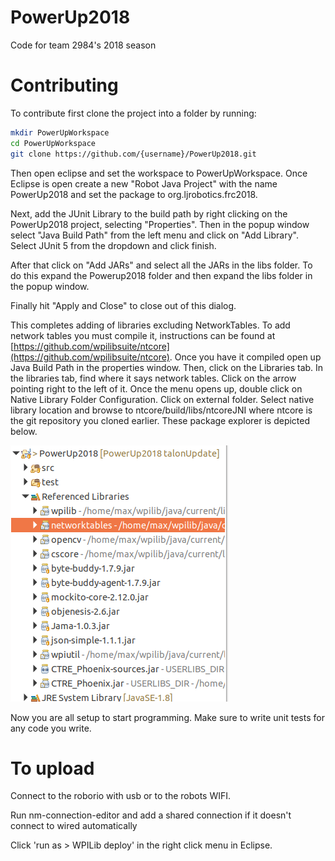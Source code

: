 # PowerUp2018
Code for team 2984's 2018 season

# Contributing
To contribute first clone the project into a folder by running:
```bash
mkdir PowerUpWorkspace
cd PowerUpWorkspace
git clone https://github.com/{username}/PowerUp2018.git
```
Then open eclipse and set the workspace to PowerUpWorkspace.
Once Eclipse is open create a new "Robot Java Project" with the name PowerUp2018 and set the package to org.ljrobotics.frc2018.

Next, add the JUnit Library to the build path by right clicking on the PowerUp2018 project, selecting "Properties". Then in the popup window select "Java Build Path" from the left menu and click on "Add Library". Select JUnit 5 from the dropdown and click finish.

After that click on "Add JARs" and select all the JARs in the libs folder. To do this expand the Powerup2018 folder and then expand the libs folder in the popup window.

Finally hit "Apply and Close" to close out of this dialog.

This completes adding of libraries excluding NetworkTables. To add network tables you must compile it, instructions can be found at [https://github.com/wpilibsuite/ntcore](https://github.com/wpilibsuite/ntcore). Once you have it compiled open up Java Build Path in the properties window. Then, click on the Libraries tab. In the libraries tab, find where it says network tables. Click on the arrow pointing right to the left of it. Once the menu opens up, double click on Native Library Folder Configuration. Click on external folder. Select native library location and browse to ntcore/build/libs/ntcoreJNI where ntcore is the git repository you cloned earlier. These package explorer is depicted below.

![Package explorer](doc/NetworkTableNativs.png)

Now you are all setup to start programming. Make sure to write unit tests for any code you write.

# To upload
Connect to the roborio with usb or to the robots WIFI.

Run nm-connection-editor and add a shared connection if it doesn't connect to wired automatically

Click 'run as > WPILib deploy' in the right click menu in Eclipse. 
